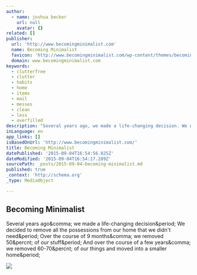 ```yaml
---
author:
  - name: joshua becker
    url: null
    avatar: {}
related: []
publisher:
  url: 'http://www.becomingminimalist.com'
  name: Becoming Minimalist
  favicon: 'http://www.becomingminimalist.com/wp-content/themes/becoming-minimalist/images/favicon.ico'
  domain: www.becomingminimalist.com
keywords:
  - clutterfree
  - clutter
  - habits
  - home
  - items
  - mail
  - messes
  - clean
  - less
  - overfilled
description: "Several years ago, we made a life-changing decision. We decided to remove all the possessions from our home that we didn't need. Over the course of 9 months, we removed 50% of our stuff. And over the course of a few years, we removed 60-70% of our things and moved into a smaller home."
inLanguage: en
app_links: []
isBasedOnUrl: 'http://www.becomingminimalist.com/'
title: Becoming Minimalist
datePublished: '2015-09-04T16:54:56.825Z'
dateModified: '2015-09-04T16:54:17.289Z'
sourcePath: _posts/2015-09-04-becoming-minimalist.md
published: true
_context: 'http://schema.org'
_type: MediaObject

---
```

<article style=""><h1>Becoming Minimalist</h1><p>Several years ago&amp;comma; we made a life-changing decision&amp;period; We decided to remove all the possessions from our home that we didn't need&amp;period; Over the course of 9 months&amp;comma; we removed 50&amp;percnt; of our stuff&amp;period; And over the course of a few years&amp;comma; we removed 60-70&amp;percnt; of our things and moved into a smaller home&amp;period;</p><img src="http://www.becomingminimalist.com/wp-content/uploads/2015/09/clutterfree-habits.jpg" /></article>